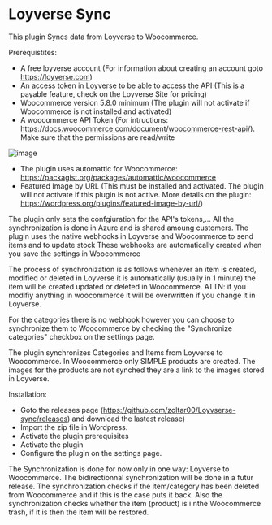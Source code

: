 # Loyverse Sync
This plugin Syncs data from Loyverse to Woocommerce.

Prerequistites:
- A free loyverse account (For information about creating an account goto https://loyverse.com)
- An access token in Loyverse to be able to access the API (This is a payable feature, check on the Loyverse Site for pricing)
- Woocommerce version 5.8.0 minimum (The plugin will not activate if Woocommerce is not installed and activated)
- A woocommerce API Token (For intructions: https://docs.woocommerce.com/document/woocommerce-rest-api/). Make sure that the permissions are read/write

![image](https://user-images.githubusercontent.com/32526436/138573861-b4eab01e-9cb2-44c0-a8dc-3d36535dc600.png)

- The plugin uses automattic for Woocommerce: https://packagist.org/packages/automattic/woocommerce
- Featured Image by URL (This must be installed and activated. The plugin will not activate if this plugin is not active. More details on the plugin: https://wordpress.org/plugins/featured-image-by-url/)

The plugin only sets the confgiuration for the API's tokens,...
All the synchronization is done in Azure and is shared amoung customers.
The plugin uses the native webhooks in Loyverse and Woocommerce to send items and to update stock
These webhooks are automatically created when you save the settings in Woocommerce

The process of synchronization is as follows
whenever an item is created, modified or deleted in Loyverse it is automatically (usually in 1 minute) the item will be created updated or deleted in Woocommerce. ATTN: if you modifiy anything in woocommerce it will be overwritten if you change it in Loyverse.

For the categories there is no webhook however you can choose to synchronize them to Woocommerce by checking the "Synchronize categories" checkbox on the settings page.

The plugin synchronizes Categories and Items from Loyverse to Woocommerce. In Woocommerce only SIMPLE products are created.
The images for the products are not synched they are a link to the images stored in Loyverse.

Installation:
- Goto the releases page (https://github.com/zoltar00/Loyvserse-sync/releases) and download the lastest release)
- Import the zip file in Wordpress.
- Activate the plugin prerequisites
- Activate the plugin
- Configure the plugin on the settings page.


The Synchronization is done for now only in one way: Loyverse to Woocommerce. The bidirectionnal synchronization will be done in a futur release.
The synchronization checks if the item/category has been deleted from Woocommerce and if this is the case puts it back. Also the synchronization checks whether the item (product) is i nthe Woocommerce trash, if it is then the item will be restored.
